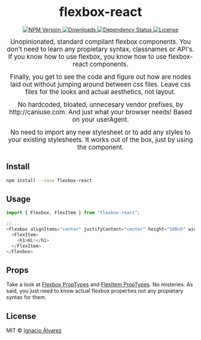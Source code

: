 <big><h1 align="center">flexbox-react</h1></big>

<p align="center">
  <a href="https://npmjs.org/package/flexbox-react">
    <img src="https://img.shields.io/npm/v/flexbox-react.svg?style=flat-square"
         alt="NPM Version">
  </a>

  <a href="https://npmjs.org/package/flexbox-react">
    <img src="http://img.shields.io/npm/dm/flexbox-react.svg?style=flat-square"
         alt="Downloads">
  </a>

  <a href="https://david-dm.org/nachoaIvarez/flexbox-react.svg">
    <img src="https://david-dm.org/nachoaIvarez/flexbox-react.svg?style=flat-square"
         alt="Dependency Status">
  </a>

  <a href="https://github.com/nachoaIvarez/flexbox-react/blob/master/LICENSE">
    <img src="https://img.shields.io/npm/l/flexbox-react.svg?style=flat-square"
         alt="License">
  </a>
</p>

<p align="center"><big>
Unopinionated, standard compilant flexbox components. You don't need to learn any propietary syntax, classnames or API's. If you know how to use flexbox, you know how to use flexbox-react components.
</big></p>
<p align="center"><big>
Finally, you get to see the code and figure out how are nodes laid out without jumping around between css files. Leave css files for the looks and actual aesthetics, not layout.
</big></p>
<p align="center"><big>
No hardcoded, bloated, unnecesary vendor prefixes, by http://caniuse.com. And just what your browser needs! Based on your userAgent.
</big></p>
<p align="center"><big>
No need to import any new stylesheet or to add any styles to your existing stylesheets. It works out of the box, just by using the component.
</big></p>


## Install

```sh
npm install --save flexbox-react
```

## Usage

```js
import { Flexbox, FlexItem } from "flexbox-react";

//...
<Flexbox alignItems="center" justifyContent="center" height="100vh" width="100vw">
  <FlexItem>
    <h1>Hi!</h1>
  </FlexItem>
</Flexbox>
```

## Props
Take a look at [Flexbox PropTypes](https://github.com/nachoaIvarez/flexbox-react/blob/master/src/Flexbox.jsx#L30) and [FlexItem PropTypes](https://github.com/nachoaIvarez/flexbox-react/blob/master/src/FlexItem.jsx#L30). No misteries. As said, you just need to know actual flexbox properties not any propietary syntax for them.

## License

MIT © [Ignacio Álvarez](http://github.com/nachoaIvarez)

[npm-url]: https://npmjs.org/package/flexbox-react
[npm-image]: https://img.shields.io/npm/v/flexbox-react.svg?style=flat-square

[depstat-url]: https://david-dm.org/nachoaIvarez/flexbox-react
[depstat-image]: https://david-dm.org/nachoaIvarez/flexbox-react.svg?style=flat-square

[download-badge]: http://img.shields.io/npm/dm/flexbox-react.svg?style=flat-square
